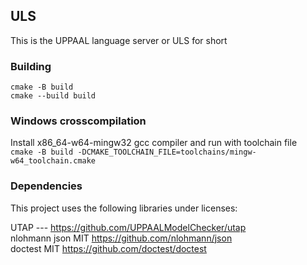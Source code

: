 ## ULS
This is the UPPAAL language server or ULS for short

### Building
`cmake -B build`  
`cmake --build build`

### Windows crosscompilation
Install x86_64-w64-mingw32 gcc compiler and run with toolchain file  
`cmake -B build -DCMAKE_TOOLCHAIN_FILE=toolchains/mingw-w64_toolchain.cmake`

### Dependencies
This project uses the following libraries under licenses:

UTAP            ---     https://github.com/UPPAALModelChecker/utap  
nlohmann json   MIT     https://github.com/nlohmann/json  
doctest         MIT     https://github.com/doctest/doctest
